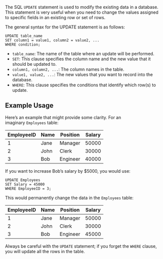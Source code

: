 
The SQL `UPDATE` statement is used to modify the existing data in a database. This statement is very useful when you need to change the values assigned to specific fields in an existing row or set of rows.

The general syntax for the UPDATE statement is as follows:

```
UPDATE table_name
SET column1 = value1, column2 = value2, ...
WHERE condition;
```

- `table_name`: The name of the table where an update will be performed.
- `SET`: This clause specifies the column name and the new value that it should be updated to.
- `column1, column2, ...`: The column names in the table.
- `value1, value2, ...`: The new values that you want to record into the database.
- `WHERE`: This clause specifies the conditions that identify which row(s) to update.

## Example Usage

Here’s an example that might provide some clarity. For an imaginary `Employees` table:

|EmployeeID|Name|Position|Salary|
|---|---|---|---|
|1|Jane|Manager|50000|
|2|John|Clerk|30000|
|3|Bob|Engineer|40000|

If you want to increase Bob’s salary by $5000, you would use:

```
UPDATE Employees
SET Salary = 45000
WHERE EmployeeID = 3;
```

This would permanently change the data in the `Employees` table:

|EmployeeID|Name|Position|Salary|
|---|---|---|---|
|1|Jane|Manager|50000|
|2|John|Clerk|30000|
|3|Bob|Engineer|45000|

Always be careful with the `UPDATE` statement; if you forget the `WHERE` clause, you will update all the rows in the table.